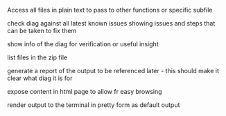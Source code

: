 
Access all files in plain text to pass to other functions 
or specific subfile 

check diag against all latest known issues showing issues and steps that can be taken to fix them 

show info of the diag for verification or useful insight 

list files in the zip file 

generate a report of the output to be referenced later - this should make it clear what diag it is for 

expose content in html page to allow fr easy browsing 

render output to the terminal in pretty form as default output 

